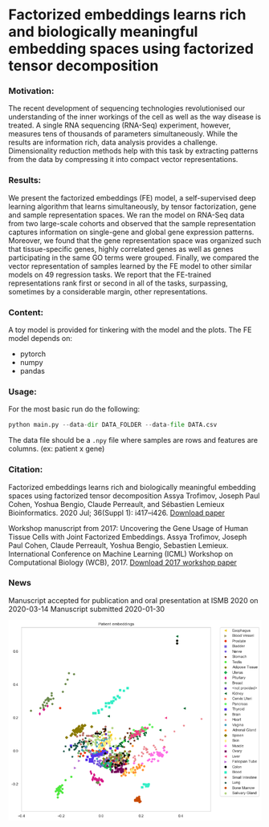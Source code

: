 # Factorized embeddings learns rich and biologically meaningful embedding spaces using factorized tensor decomposition
### Motivation: 
The recent development of sequencing technologies revolutionised our understanding of the inner workings of the cell as well as the way disease is treated. A single RNA sequencing (RNA-Seq) experiment, however, measures tens of thousands of parameters simultaneously. While the results are information rich, data analysis provides a challenge. Dimensionality reduction methods help with this task by extracting patterns from the data by compressing it into compact vector representations.

### Results: 
We present the factorized embeddings (FE) model, a self-supervised deep learning algorithm that learns simultaneously, by tensor factorization, gene and sample representation spaces. We ran the model on RNA-Seq data from two large-scale cohorts and observed that the sample representation captures information on single-gene and global gene expression patterns. Moreover, we found that the gene representation space was organized such that tissue-specific genes, highly correlated genes as well as genes participating in the same GO terms were grouped. Finally, we compared the vector representation of samples learned by the FE model to other similar models on 49 regression tasks. We report that the FE-trained representations rank first or second in all of the tasks, surpassing, sometimes by a considerable margin, other representations.

### Content:
A toy model is provided for tinkering with the model and the plots.
The FE model depends on:
+ pytorch
+ numpy
+ pandas

### Usage:

For the most basic run do the following:
```python
python main.py --data-dir DATA_FOLDER --data-file DATA.csv
```
The data file should be a `.npy` file where samples are rows and features are columns. (ex: patient x gene)

### Citation:

Factorized embeddings learns rich and biologically meaningful embedding spaces using factorized tensor decomposition
Assya Trofimov, Joseph Paul Cohen, Yoshua Bengio, Claude Perreault, and Sébastien Lemieux
Bioinformatics. 2020 Jul; 36(Suppl 1): i417–i426.
[Download paper](https://www.ncbi.nlm.nih.gov/pmc/articles/PMC7355243/)


Workshop manuscript from 2017:
Uncovering the Gene Usage of Human Tissue Cells with Joint Factorized Embeddings. 
Assya Trofimov, Joseph Paul Cohen, Claude Perreault, Yoshua Bengio, Sebastien Lemieux.
International Conference on Machine Learning (ICML) Workshop on Computational Biology (WCB), 2017.
[Download 2017 workshop paper](WCB_2017_paper_30.pdf)



### News
Manuscript accepted for publication and oral presentation at ISMB 2020 on 2020-03-14
Manuscript submitted 2020-01-30


![](imgs/fac-emb.png)
